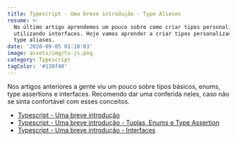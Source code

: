 ```yaml
---
title: Typescript - Uma breve introdução - Type Aliases
resume: >-
  No último artigo aprendemos um pouco sobre como criar tipos personalizados
  utilizando interfaces. Hoje vamos aprender a criar tipos personalizados usando
  type aliases.
date: '2020-09-05 01:10:03'
image: assets/img/ts-js.png
category: Typescript
tagColor: '#130f40'
---
```



Nos artigos anteriores a gente viu um pouco sobre tipos básicos, enums, type assertions e interfaces. Recomendo dar uma conferida neles, caso não se sinta confortável com esses conceitos.

* [Typescript - Uma breve introdução](https://www.crisgon.dev/typescript-uma-breve-introdu%C3%A7%C3%A3o/)
* [Typescript - Uma breve introdução - Tuplas, Enums e Type Assertion](https://www.crisgon.dev/typescript-uma-breve-introdu%C3%A7%C3%A3o-parte-2/)
* [Typescript - Uma breve introdução - Interfaces](https://www.crisgon.dev/typescript-uma-breve-introdu%C3%A7%C3%A3o-interfaces/)
